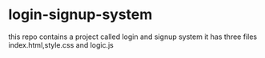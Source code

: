 # login-signup-system
this repo contains a project called login and signup system
it has three files index.html,style.css and logic.js 
